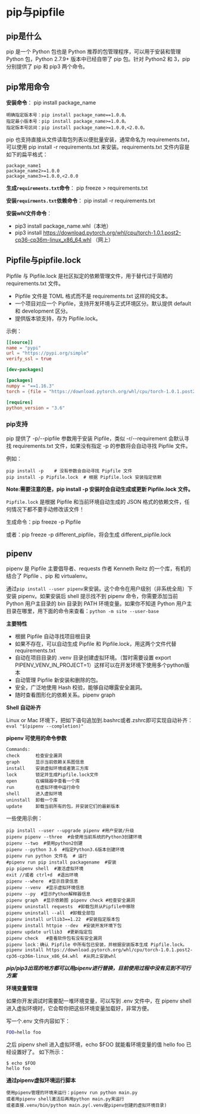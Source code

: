 # pip与pipfile


## pip是什么

pip 是一个 Python 包也是 Python 推荐的包管理程序，可以用于安装和管理 Python 包，Python 2.7.9+ 版本中已经自带了 pip 包。针对 Python2 和 3，pip 分别提供了 pip 和 pip3 两个命令。


## pip常用命令

**安装命令**： pip install package_name

    明确指定版本号：pip install package_name==1.0.0。
    指定最小版本号：pip install package_name>=1.0.0。
    指定版本号区间：pip install package_name>=1.0.0,<2.0.0。
    

pip 也支持直接从文件读取包列表以便批量安装，通常命名为 requirements.txt，可以使用 pip install -r requirements.txt 来安装。requirements.txt 文件内容是如下的扁平格式：

    package_name1
    package_name2>=1.0.0
    package_name3>=1.0.0,<2.0.0

**生成`requirements.txt`命令**： pip freeze > requirements.txt

**安装`requirments.txt`依赖命令**： pip install -r requirements.txt

**安装whl文件命令**： 
- pip3 install package_name.whl（本地） 
- pip3 install https://download.pytorch.org/whl/cpu/torch-1.0.1.post2-cp36-cp36m-linux_x86_64.whl （网上） 

## Pipfile与pipfile.lock

Pipfile 与 Pipfile.lock 是社区拟定的依赖管理文件，用于替代过于简陋的 requirements.txt 文件。

* Pipfile 文件是 TOML 格式而不是 requirements.txt 这样的纯文本。
* 一个项目对应一个 Pipfile，支持开发环境与正式环境区分。默认提供 default 和 development 区分。
* 提供版本锁支持，存为 Pipfile.lock。

示例：

```TOML 
[[source]]
name = "pypi"
url = "https://pypi.org/simple"
verify_ssl = true

[dev-packages]

[packages]
numpy = "==1.16.3"
torch = {file = "https://download.pytorch.org/whl/cpu/torch-1.0.1.post2-cp36-cp36m-linux_x86_64.whl"}

[requires]
python_version = "3.6"
```

### pip支持

pip 提供了 -p/--pipfile 参数用于安装 Pipfile，类似 -r/--requirement 会默认寻找 requirements.txt 文件，如果没有指定 -p 的参数将会自动寻找 Pipfile 文件。

例如：

    pip install -p    # 没有参数会自动寻找 Pipfile 文件
    pip install -p Pipfile.lock  # 根据 Pipfile.lock 安装指定依赖

**Note:需要注意的是，pip install -p 安装时会自动生成或更新 Pipfile.lock 文件。**

`Pipfile.lock` 是根据 Pipfile 和当前环境自动生成的 JSON 格式的依赖文件，任何情况下都不要手动修改该文件！

生成命令：pip freeze -p Pipfile

或者：pip freeze -p different_pipfile，将会生成 different_pipfile.lock

## pipenv

pipenv 是 Pipfile 主要倡导者、requests 作者 Kenneth Reitz 的一个库，有机的结合了 Pipfile 、pip 和 virtualenv。

通过```pip install --user pipenv```来安装。这个命令在用户级别（非系统全局）下安装 pipenv。如果安装后 shell 提示找不到 pipenv 命令，你需要添加当前 Python 用户主目录的 bin 目录到 PATH 环境变量。如果你不知道 Python 用户主目录在哪里，用下面的命令来查看：```python -m site --user-base```

**主要特性**

* 根据 Pipfile 自动寻找项目根目录
* 如果不存在，可以自动生成 Pipfile 和 Pipfile.lock，用这两个文件代替requirements.txt
* 自动在项目目录的 .venv 目录创建虚拟环境。（暂时需要设置 export PIPENV_VENV_IN_PROJECT=1）这样可以在开发环境下使用多个python版本
* 自动管理 Pipfile 新安装和删除的包。
* 安全，广泛地使用 Hash 校验，能够自动曝露安全漏洞。
* 随时查看图形化的依赖关系。pipenv graph

**Shell 自动补齐**

Linux or Mac 环境下，把如下语句追加到.bashrc或者.zshrc即可实现自动补齐：```eval "$(pipenv --completion)"```

**pipenv 可使用的命令参数**

    Commands:
    check      检查安全漏洞
    graph      显示当前依赖关系图信息
    install    安装虚拟环境或者第三方库
    lock       锁定并生成Pipfile.lock文件
    open       在编辑器中查看一个库
    run        在虚拟环境中运行命令 
    shell      进入虚拟环境
    uninstall  卸载一个库
    update     卸载当前所有的包，并安装它们的最新版本

一些使用示例：

    pip install --user --upgrade pipenv #用户安装/升级
    pipenv pipenv --three  #会使用当前系统的Python3创建环境 
    pipenv --two  #使用python2创建 
    pipenv --python 3.6  #指定Python3.6版本创建环境 
    pipenv run python 文件名  # 运行
    #pipenv run pip install packagename  #安装
    pip pipenv shell  #激活虚拟环境 
    exit //或者 ctrl+d  #退出环境
    pipenv --where  #显示目录信息 
    pipenv --venv  #显示虚拟环境信息 
    pipenv --py  #显示Python解释器信息 
    pipenv graph  #显示依赖图 pipenv check #检查安全漏洞 
    pipenv uninstall requests  #卸载包并从Pipfile中移除 
    pipenv uninstall --all  #卸载全部包
    pipenv install urllib3==1.22  #安装指定版本包
    pipenv install httpie --dev  #安装开发环境下包
    pipenv update urllib3  #更新指定包
    pipenv check   #查看软件包有没有安全漏洞
    pipenv lock：确认 Pipfile 中所有包已安装，并根据安装版本生成 Pipfile.lock。
    pipenv install https://download.pytorch.org/whl/cpu/torch-1.0.1.post2-cp36-cp36m-linux_x86_64.whl  #从网上安装whl

***pip/pip3出现的地方都可以用pipenv进行替换，目前使用过程中没有见到不可行方案***

**环境变量管理**

如果你开发调试时需要配一堆环境变量，可以写到 .env 文件中，在 pipenv shell 进入虚拟环境时，它会帮你把这些环境变量加载好，非常方便。

写一个.env 文件内容如下：

```bash
FOO=hello foo
```

之后 pipenv shell 进入虚拟环境，echo $FOO 就能看环境变量的值 hello foo 已经设置好了。
如下所示：

```
$ echo $FOO
hello foo
```

**通过pipenv虚拟环境运行脚本**

    使用pipenv管理的环境来运行：pipenv run python main.py  
    或者用pipenv shell激活后再用python main.py来运行
    或者直接.venv/bin/python main.py(.venv是pipenv创建的虚拟环境目录)
